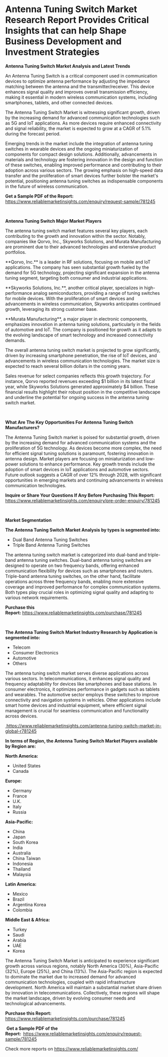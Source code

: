 <p><h1>Antenna Tuning Switch Market Research Report Provides Critical Insights that can help Shape Business Development and Investment Strategies</h1></p><p><strong>Antenna Tuning Switch Market Analysis and Latest Trends</strong></p>
<p><p>An Antenna Tuning Switch is a critical component used in communication devices to optimize antenna performance by adjusting the impedance matching between the antenna and the transmitter/receiver. This device enhances signal quality and improves overall transmission efficiency, making it essential in modern wireless communication systems, including smartphones, tablets, and other connected devices. </p><p>The Antenna Tuning Switch Market is witnessing significant growth, driven by the increasing demand for advanced communication technologies such as 5G and IoT applications. As more devices require enhanced connectivity and signal reliability, the market is expected to grow at a CAGR of 5.1% during the forecast period. </p><p>Emerging trends in the market include the integration of antenna tuning switches in wearable devices and the ongoing miniaturization of components for compact design solutions. Additionally, advancements in materials and technology are fostering innovation in the design and function of these switches, enabling improved performance and contributing to their adoption across various sectors. The growing emphasis on high-speed data transfer and the proliferation of smart devices further bolster the market's potential, positioning antenna tuning switches as indispensable components in the future of wireless communication.</p></p>
<p><strong>Get a Sample PDF of the Report:&nbsp;</strong> <a href="https://www.reliablemarketinsights.com/enquiry/request-sample/781245?utm_campaign=2951&utm_medium=2&utm_source=Github&utm_content=ia&utm_term=26032025&utm_id=antenna-tuning-switch">https://www.reliablemarketinsights.com/enquiry/request-sample/781245</a></p>
<p>&nbsp;</p>
<p><strong>Antenna Tuning Switch Major Market Players</strong></p>
<p><p>The antenna tuning switch market features several key players, each contributing to the growth and innovation within the sector. Notably, companies like Qorvo, Inc., Skyworks Solutions, and Murata Manufacturing are prominent due to their advanced technologies and extensive product portfolios.</p><p>**Qorvo, Inc.** is a leader in RF solutions, focusing on mobile and IoT applications. The company has seen substantial growth fueled by the demand for 5G technology, projecting significant expansion in the antenna tuning segment, targeting both consumer and industrial applications.</p><p>**Skyworks Solutions, Inc.**, another critical player, specializes in high-performance analog semiconductors, providing a range of tuning switches for mobile devices. With the proliferation of smart devices and advancements in wireless communication, Skyworks anticipates continued growth, leveraging its strong customer base.</p><p>**Murata Manufacturing**, a major player in electronic components, emphasizes innovation in antenna tuning solutions, particularly in the fields of automotive and IoT. The company is positioned for growth as it adapts to the evolving landscape of smart technology and increased connectivity demands.</p><p>The overall antenna tuning switch market is projected to grow significantly, driven by increasing smartphone penetration, the rise of IoT devices, and advancements in wireless communication technologies. The market size is expected to reach several billion dollars in the coming years.</p><p>Sales revenue for select companies reflects this growth trajectory. For instance, Qorvo reported revenues exceeding $1 billion in its latest fiscal year, while Skyworks Solutions generated approximately $4 billion. These financial results highlight their robust position in the competitive landscape and underline the potential for ongoing success in the antenna tuning switch market.</p></p>
<p>&nbsp;</p>
<p><strong>What Are The Key Opportunities For Antenna Tuning Switch Manufacturers?</strong></p>
<p><p>The Antenna Tuning Switch market is poised for substantial growth, driven by the increasing demand for advanced communication systems and the proliferation of 5G technology. As devices become more complex, the need for efficient signal tuning solutions is paramount, fostering innovation in antenna design. Market players are focusing on miniaturization and low-power solutions to enhance performance. Key growth trends include the adoption of smart devices in IoT applications and automotive sectors. Future outlook suggests a CAGR of over 12% through 2028, with significant opportunities in emerging markets and continuing advancements in wireless communication technologies.</p></p>
<p><strong>Inquire or Share Your Questions If Any Before Purchasing This Report:</strong> <a href="https://www.reliablemarketinsights.com/enquiry/pre-order-enquiry/781245?utm_campaign=2951&utm_medium=2&utm_source=Github&utm_content=ia&utm_term=26032025&utm_id=antenna-tuning-switch">https://www.reliablemarketinsights.com/enquiry/pre-order-enquiry/781245</a></p>
<p>&nbsp;</p>
<p><strong>Market Segmentation</strong></p>
<p><strong>The Antenna Tuning Switch Market Analysis by types is segmented into:</strong></p>
<p><ul><li>Dual Band Antenna Tuning Switches</li><li>Triple Band Antenna Tuning Switches</li></ul></p>
<p><p>The antenna tuning switch market is categorized into dual-band and triple-band antenna tuning switches. Dual-band antenna tuning switches are designed to operate on two frequency bands, offering enhanced communication flexibility for devices such as smartphones and routers. Triple-band antenna tuning switches, on the other hand, facilitate operations across three frequency bands, enabling more extensive coverage and improved performance for complex communication systems. Both types play crucial roles in optimizing signal quality and adapting to various network requirements.</p></p>
<p><strong>Purchase this Report:&nbsp;</strong><a href="https://www.reliablemarketinsights.com/purchase/781245?utm_campaign=2951&utm_medium=2&utm_source=Github&utm_content=ia&utm_term=26032025&utm_id=antenna-tuning-switch">https://www.reliablemarketinsights.com/purchase/781245</a></p>
<p>&nbsp;</p>
<p><strong>The Antenna Tuning Switch Market Industry Research by Application is segmented into:</strong></p>
<p><ul><li>Telecom</li><li>Consumer Electronics</li><li>Automotive</li><li>Others</li></ul></p>
<p><p>The antenna tuning switch market serves diverse applications across various sectors. In telecommunications, it enhances signal quality and frequency adaptability for devices like smartphones and base stations. In consumer electronics, it optimizes performance in gadgets such as tablets and wearables. The automotive sector employs these switches to improve connectivity and navigation systems in vehicles. Other applications include smart home devices and industrial equipment, where efficient signal management is crucial for seamless communication and functionality across devices.</p></p>
<p><a href="https://www.reliablemarketinsights.com/antenna-tuning-switch-market-in-global-r781245?utm_campaign=2951&utm_medium=2&utm_source=Github&utm_content=ia&utm_term=26032025&utm_id=antenna-tuning-switch">&nbsp;https://www.reliablemarketinsights.com/antenna-tuning-switch-market-in-global-r781245</a></p>
<p><strong>In terms of Region, the Antenna Tuning Switch Market Players available by Region are:</strong></p>
<p>
    <p> <strong> North America: </strong>
        <ul>
            <li>United States</li>
            <li>Canada</li>
        </ul>
        </p> 
    <p> <strong> Europe: </strong>
        <ul>
            <li>Germany</li>
            <li>France</li>
            <li>U.K.</li>
            <li>Italy</li>
            <li>Russia</li>
        </ul>
        </p> 
    <p> <strong> Asia-Pacific: </strong>
        <ul>
            <li>China</li>
            <li>Japan</li>
            <li>South Korea</li>
            <li>India</li>
            <li>Australia</li>
            <li>China Taiwan</li>
            <li>Indonesia</li>
            <li>Thailand</li>
            <li>Malaysia</li>
        </ul>
        </p> 
    <p> <strong> Latin America: </strong>
        <ul>
            <li>Mexico</li>
            <li>Brazil</li>
            <li>Argentina Korea</li>
            <li>Colombia</li>
        </ul>
        </p> 
    <p> <strong> Middle East & Africa: </strong>
        <ul>
            <li>Turkey</li>
            <li>Saudi</li>
            <li>Arabia</li>
            <li>UAE</li>
            <li>Korea</li>
        </ul>
    </p>
    </p>
<p><p>The Antenna Tuning Switch Market is anticipated to experience significant growth across various regions, notably North America (30%), Asia-Pacific (32%), Europe (25%), and China (13%). The Asia-Pacific region is expected to dominate the market due to increased demand for advanced communication technologies, coupled with rapid infrastructure development. North America will maintain a substantial market share driven by innovation in telecommunications. Collectively, these regions will shape the market landscape, driven by evolving consumer needs and technological advancements.</p></p>
<p><strong>Purchase this Report: </strong><a href="https://www.reliablemarketinsights.com/purchase/781245?utm_campaign=2951&utm_medium=2&utm_source=Github&utm_content=ia&utm_term=26032025&utm_id=antenna-tuning-switch">https://www.reliablemarketinsights.com/purchase/781245</a></p>
<p>&nbsp;<strong>Get a Sample PDF of the Report:&nbsp;&nbsp;</strong><a href="https://www.reliablemarketinsights.com/enquiry/request-sample/781245?utm_campaign=2951&utm_medium=2&utm_source=Github&utm_content=ia&utm_term=26032025&utm_id=antenna-tuning-switch">https://www.reliablemarketinsights.com/enquiry/request-sample/781245</a></p>
<p><strong></strong></p>
<p>Check more reports on <a href="https://www.reliablemarketinsights.com/?utm_campaign=2951&utm_medium=2&utm_source=Github&utm_content=ia&utm_term=26032025&utm_id=antenna-tuning-switch">https://www.reliablemarketinsights.com/</a></p>